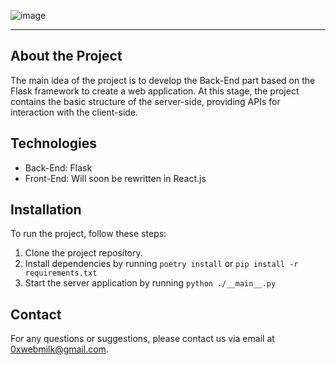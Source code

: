 ![image](https://github.com/0xWEBMILK/Crypto-Currency-Site/assets/116514936/961126a3-3da9-4cb2-9467-ba4a61d59dee)

---

## About the Project
The main idea of the project is to develop the Back-End part based on the Flask framework to create a web application. At this stage, the project contains the basic structure of the server-side, providing APIs for interaction with the client-side.

## Technologies
- Back-End: Flask
- Front-End: Will soon be rewritten in React.js

## Installation
To run the project, follow these steps:
1. Clone the project repository.
2. Install dependencies by running ```poetry install``` or ```pip install -r requirements.txt```
3. Start the server application by running ```python ./__main__.py```

## Contact
For any questions or suggestions, please contact us via email at 0xwebmilk@gmail.com.
